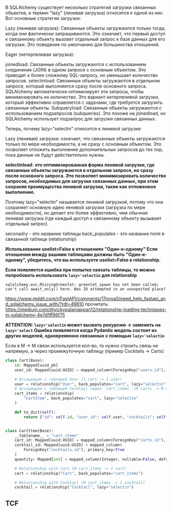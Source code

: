 В SQLAlchemy существует несколько стратегий загрузки связанных объектов, и термин "lazy" (ленивая загрузка) относится к
одной из них. Вот основные стратегии загрузки:

Lazy (ленивая загрузка): Связанные объекты загружаются только тогда, когда они фактически запрашиваются. Это означает,
что первый доступ к связанному объекту вызовет отдельный запрос к базе данных для его загрузки. Это поведение по
умолчанию для большинства отношений.

Eager (нетерпеливая загрузка):

joinedload: Связанные объекты загружаются с использованием соединения (JOIN) в одном запросе с основным объектом. Это
приводит к более сложному SQL-запросу, но уменьшает количество запросов.
selectinload: Связанные объекты загружаются в отдельном запросе, который выполняется сразу после основного запроса.
SQLAlchemy автоматически оптимизирует эти запросы, чтобы минимизировать их количество. Это вариант нетерпеливой
загрузки, который эффективно справляется с задачами, где требуется загрузить связанные объекты.
Subqueryload: Связанные объекты загружаются с использованием подзапросов (subqueries). Это похоже на joinedload, но
SQLAlchemy использует подзапрос для загрузки связанных данных.

Теперь, почему lazy="selectin" относится к ленивой загрузке:

Lazy (ленивая) загрузка: означает, что связанные объекты загружаются только по мере необходимости, а не сразу с основным
объектом. Это позволяет отложить выполнение дополнительных запросов до тех пор, пока данные не будут действительно
нужны.

**selectinload: это оптимизированная форма ленивой загрузки, где связанные объекты загружаются в отдельном запросе, но
сразу после основного запроса. Это позволяет минимизировать количество запросов, необходимых для загрузки связанных
данных, при этом сохраняя преимущества ленивой загрузки, такие как отложенное выполнение.**

Поэтому lazy="selectin" называется ленивой загрузкой, потому что она сохраняет основную идею ленивой загрузки (загрузка
по мере необходимости), но делает это более эффективно, чем обычная ленивая загрузка (где каждый доступ к связанному
объекту вызывает отдельный запрос).

seconadry - это название таблицы
back_populates - это название поля в связанной таблице (relationship)

**Использование uselist=False в отношениях "Один-к-одному"
Если отношения между вашими таблицами должны быть "Один-к-одному", убедитесь, что вы используете uselist=False в relationship.**


**Если появляется ошибка при попытке связать таблицы, то можно попробовать использовать `lazy='selectin` для relationship**
```
sqlalchemy.exc.MissingGreenlet: greenlet_spawn has not been called; can't call await_only() here. Was IO attempted in an unexpected place?
```
https://www.reddit.com/r/FastAPI/comments/17nnxa0/need_help_fastapi_and_sqlalchemy_issue_with/?rdt=49810
прочитать: https://medium.com/@vickypalaniappan12/relationship-loading-techniques-in-sqlalchemy-4e7d1ff96f75

**ATTENTION: `lazy='selectin` может вызвать рекурсию -> заменить на `lazy='select`
Ошибка появляется когда Pydantic модель состоит из других моделей, одновременно связанных с помощью `lazy='selectin`**

Если в M -> M связи используется кол-во, то нужно строить связь не напрямую, а через промежуточную таблицу (пример Cocktails -> Carts)
```python
class Cart(Base):
    id: Mapped[uuid_pk]
    user_id: Mapped[uuid.UUID] = mapped_column(ForeignKey("users.id"), nullable=False)

    # Ассоциация с таблицей User (1 cart -> 1 user)
    user = relationship("User", back_populates="cart", lazy="selectin")
    # Ассоциация с таблицей Cocktail через `cart_items` (M carts -> M cocktails)
    cart_items = relationship(
        "CartItem", back_populates="cart", lazy="selectin"
    )

    def to_dict(self):
        return {"id": self.id, "user_id": self.user, "cocktails": self.cart_items}


class CartItem(Base):
    __tablename__ = "cart_items"
    cart_id: Mapped[uuid.UUID] = mapped_column(ForeignKey("carts.id"), primary_key=True)
    cocktail_id: Mapped[uuid.UUID] = mapped_column(
        ForeignKey("cocktails.id"), primary_key=True
    )
    quantity: Mapped[int] = mapped_column(Integer, nullable=False, default=1)

    # Relationship with Cart (M cart_items -> 1 cart)
    cart = relationship("Cart", back_populates="cart_items")

    # Relationship with Cocktail (M cart_items -> 1 cocktail)
    cocktail = relationship("Cocktail", lazy="selectin")
```

## TCF
